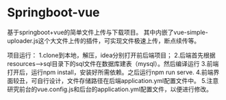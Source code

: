 # Springboot-vue
基于springboot+vue的简单文件上传与下载项目。
其中内嵌了vue-simple-uploader.js这个大文件上传的插件，可实现文件极速上传，断点续传等。

项目运行：
    1.clone到本地，解压，idea分别打开前后端项目；
    2.后端首先根据resources——>sql目录下的sql文件在数据库建表（mysql）。然后编译运行
    3.前端打开后，运行npm install，安装好所需依赖。之后运行npm run serve.
    4.前端界面较丑，可自行设计，文件存储路径在后端application.yml配置文件中。
    5.注意研究前台的vue.config.js和后台的application.yml配置文件，以便进行修改。
